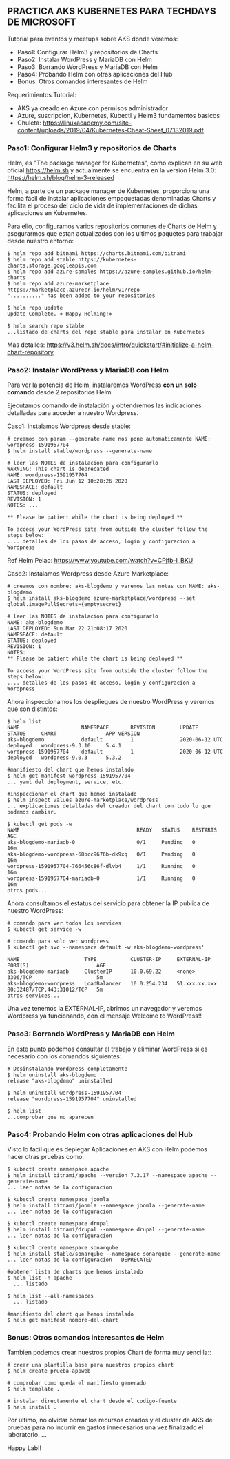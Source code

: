 **PRACTICA AKS KUBERNETES PARA TECHDAYS DE MICROSOFT**
-------------------------------------------------------

Tutorial para eventos y meetups sobre AKS donde veremos:

- Paso1: Configurar Helm3 y repositorios de Charts 
- Paso2: Instalar WordPress y MariaDB con Helm
- Paso3: Borrando WordPress y MariaDB con Helm
- Paso4: Probando Helm con otras aplicaciones del Hub
- Bonus: Otros comandos interesantes de Helm

Requerimientos Tutorial:

- AKS ya creado en Azure con permisos administrador
- Azure, suscripcion, Kubernetes, Kubectl y Helm3 fundamentos basicos
- Chuleta: https://linuxacademy.com/site-content/uploads/2019/04/Kubernetes-Cheat-Sheet_07182019.pdf

### Paso1: Configurar Helm3 y repositorios de Charts 

Helm, es "The package manager for Kubernetes", como explican en su web oficial https://helm.sh y actualmente se encuentra en la version Helm 3.0: https://helm.sh/blog/helm-3-released

Helm, a parte de un package manager de Kubernetes, proporciona una forma fácil de instalar aplicaciones empaquetadas denominadas Charts y facilita el proceso del ciclo de vida de implementaciones de dichas aplicaciones en Kubernetes.

Para ello, configuramos varios repositorios comunes de Charts de Helm y asegurarmos que estan actualizados con los ultimos paquetes para trabajar desde nuestro entorno: 
```
$ helm repo add bitnami https://charts.bitnami.com/bitnami
$ helm repo add stable https://kubernetes-charts.storage.googleapis.com
$ helm repo add azure-samples https://azure-samples.github.io/helm-charts
$ helm repo add azure-marketplace https://marketplace.azurecr.io/helm/v1/repo
".........." has been added to your repositories

$ helm repo update
Update Complete. ⎈ Happy Helming!⎈

$ helm search repo stable
...listado de charts del repo stable para instalar en Kubernetes
```

Mas detalles: https://v3.helm.sh/docs/intro/quickstart/#initialize-a-helm-chart-repository


### Paso2: Instalar WordPress y MariaDB con Helm

Para ver la potencia de Helm, instalaremos WordPress **con un solo comando** desde 2 repositorios Helm.

Ejecutamos comando de instalación y obtendremos las indicaciones detalladas para acceder a nuestro Wordpress.

Caso1: Instalamos Wordpress desde stable:
```
# creamos con param --generate-name nos pone automaticamente NAME: wordpress-1591957704
$ helm install stable/wordpress --generate-name

# leer las NOTES de instalacion para configurarlo 
WARNING: This chart is deprecated
NAME: wordpress-1591957704
LAST DEPLOYED: Fri Jun 12 10:28:26 2020
NAMESPACE: default
STATUS: deployed
REVISION: 1
NOTES: ...

** Please be patient while the chart is being deployed **

To access your WordPress site from outside the cluster follow the steps below:
.... detalles de los pasos de acceso, login y configuracion a Wordpress

```
Ref Helm Pelao: https://www.youtube.com/watch?v=CPjfb-I_BKU

Caso2: Instalamos Wordpress desde Azure Marketplace:
```
# creamos con nombre: aks-blogdemo y veremos las notas con NAME: aks-blogdemo
$ helm install aks-blogdemo azure-marketplace/wordpress --set global.imagePullSecrets={emptysecret}

# leer las NOTES de instalacion para configurarlo 
NAME: aks-blogdemo
LAST DEPLOYED: Sun Mar 22 21:08:17 2020
NAMESPACE: default
STATUS: deployed
REVISION: 1
NOTES:
** Please be patient while the chart is being deployed **

To access your WordPress site from outside the cluster follow the steps below:
.... detalles de los pasos de acceso, login y configuracion a Wordpress

```

Ahora inspeccionamos los despliegues de nuestro WordPress y veremos que son distintos:
```
$ helm list
NAME                    NAMESPACE       REVISION        UPDATE         STATUS     CHART                APP VERSION
aks-blogdemo            default         1               2020-06-12 UTC deployed   wordpress-9.3.10     5.4.1
wordpress-1591957704    default         1               2020-06-12 UTC deployed   wordpress-9.0.3      5.3.2

#manifiesto del chart que hemos instalado
$ helm get manifest wordpress-1591957704
... yaml del deployment, service, etc.

#inspeccionar el chart que hemos instalado
$ helm inspect values azure-marketplace/wordpress
... explicaciones detalladas del creador del chart con todo lo que podemos cambiar.

$ kubectl get pods -w
NAME                                      READY   STATUS    RESTARTS   AGE
aks-blogdemo-mariadb-0                    0/1     Pending   0          16m
aks-blogdemo-wordpress-68bcc9676b-dk9xq   0/1     Pending   0          16m
wordpress-1591957704-766456c86f-dlvb4     1/1     Running   0          16m
wordpress-1591957704-mariadb-0            1/1     Running   0          16m
otros pods...
```

Ahora consultamos el estatus del servicio para obtener la IP publica de nuestro WordPress:

```
# comando para ver todos los services
$ kubectl get service -w

# comando para solo ver wordpress
$ kubectl get svc --namespace default -w aks-blogdemo-wordpress'

NAME                     TYPE           CLUSTER-IP     EXTERNAL-IP     PORT(S)                      AGE
aks-blogdemo-mariadb     ClusterIP      10.0.69.22     <none>          3306/TCP                     5m
aks-blogdemo-wordpress   LoadBalancer   10.0.254.234   51.xxx.xx.xxx   80:32487/TCP,443:31012/TCP   5m
otros services...
```

Una vez tenemos la EXTERNAL-IP, abrimos un navegador y veremos Wordpress ya funcionando, con el mensaje Welcome to WordPress!!

### Paso3: Borrando WordPress y MariaDB con Helm

En este punto podemos consultar el trabajo y eliminar WordPress si es necesario con los comandos siguientes:

```
# Desinstalando Wordpress completamente
$ helm uninstall aks-blogdemo
release "aks-blogdemo" uninstalled

$ helm uninstall wordpress-1591957704
release "wordpress-1591957704" uninstalled

$ helm list
...comprobar que no aparecen
```

### Paso4: Probando Helm con otras aplicaciones del Hub

Visto lo facil que es deplegar Aplicaciones en AKS con Helm podemos hacer otras pruebas como:

```
$ kubectl create namespace apache
$ helm install bitnami/apache --version 7.3.17 --namespace apache --generate-name 
... leer notas de la configuracion

$ kubectl create namespace joomla
$ helm install bitnami/joomla --namespace joomla --generate-name
... leer notas de la configuracion

$ kubectl create namespace drupal
$ helm install bitnami/drupal --namespace drupal --generate-name
... leer notas de la configuracion

$ kubectl create namespace sonarqube
$ helm install stable/sonarqube --namespace sonarqube --generate-name
... leer notas de la configuracion - DEPRECATED

#obtener lista de charts que hemos instalado
$ helm list -n apache
  ... listado
  
$ helm list --all-namespaces
  ... listado
  
#manifiesto del chart que hemos instalado
$ helm get manifest nombre-del-chart

```

### Bonus: Otros comandos interesantes de Helm

Tambien podemos crear nuestros propios Chart de forma muy sencilla::

```
# crear una plantilla base para nuestros propios chart
$ helm create prueba-appweb

# comprobar como queda el manifiesto generado
$ helm template .

# instalar directamente el chart desde el codigo-fuente
$ helm install .
```


Por último, no olvidar borrar los recursos creados y el cluster de AKS de pruebas para no incurrir en gastos innecesarios una vez finalizado el laboratorio.
...

Happy Lab!!

